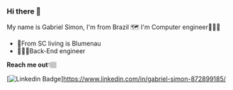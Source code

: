 ### Hi there 👋

My name is Gabriel Simon, I'm from Brazil 🗺 I'm Computer engineer🧑🏼‍💻

- 📍From SC living is Blumenau
- 👨🏼‍💻Back-End engineer

**Reach me out**👇🏽

[![Linkedin Badge](https://img.shields.io/bagde/-LinkedIn-blue?style=flat-square&logo=Linkedin&logoColor=while&link=https://www.linkedin.com/in/gabriel-simon-872899185/)]https://www.linkedin.com/in/gabriel-simon-872899185/

